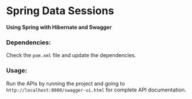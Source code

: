 # Spring Data Sessions

**Using Spring with Hibernate and Swagger**

### Dependencies:

Check the `pom.xml` file and update the dependencies.

### Usage:

Run the APIs by running the project and going to `http://localhost:8080/swagger-ui.html` for complete API documentation.
